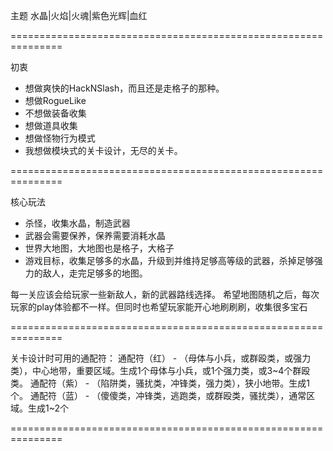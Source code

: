 
主题
水晶|火焰|火魂|紫色光辉|血红

===============================================================

初衷
- 想做爽快的HackNSlash，而且还是走格子的那种。
- 想做RogueLike
- 不想做装备收集
- 想做道具收集
- 想做怪物行为模式
- 我想做模块式的关卡设计，无尽的关卡。

===============================================================

核心玩法
- 杀怪，收集水晶，制造武器
- 武器会需要保养，保养需要消耗水晶
- 世界大地图，大地图也是格子，大格子
- 游戏目标，收集足够多的水晶，升级到并维持足够高等级的武器，杀掉足够强力的敌人，走完足够多的地图。

每一关应该会给玩家一些新敌人，新的武器路线选择。
希望地图随机之后，每次玩家的play体验都不一样。但同时也希望玩家能开心地刷刷刷，收集很多宝石

===============================================================

关卡设计时可用的通配符：
通配符（红） - （母体与小兵，或群殴类，或强力类），中心地带，重要区域。生成1个母体与小兵，或1个强力类，或3~4个群殴类。
通配符（紫） - （陷阱类，骚扰类，冲锋类，强力类），狭小地带。生成1个。
通配符（蓝） - （傻傻类，冲锋类，逃跑类，或群殴类，骚扰类），通常区域。生成1~2个

===============================================================